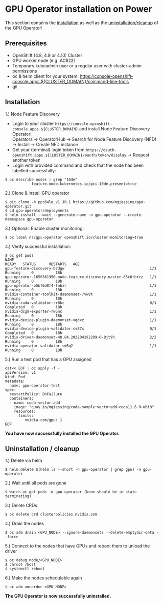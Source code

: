 # GPU Operator installation on Power

This section contains the [installation](#installation) as well as the [uninstallation/cleanup](#uninstallation--cleanup) of the GPU Operator!

## Prerequisites

- OpenShift (4.8, 4.9 or 4.10) Cluster
- GPU worker node (e.g. AC922)
- Temporary kubeadmin user or a regular user with cluster-admin permissions
- oc & helm client for your system: https://console-openshift-console.apps.${CLUSTER_DOMAIN}/command-line-tools
- git

## Installation

1.) Node Feature Discovery
- Login to your cluster `https://console-openshift-console.apps.${CLUSTER_DOMAIN}` and install Node Feature Discovery Operator:<br>
Operators -> OperatorHub -> Search for Node Feature Discovery (NFD) -> Install -> Create NFD instance 
- Get your (terminal) login token from `https://oauth-openshift.apps.${CLUSTER_DOMAIN}/oauth/token/display` -> Request another token
- Login with provided command and check that the node has been labelled successfully:

```
$ oc describe nodes | grep "10de"
            feature.node.kubernetes.io/pci-10de.present=true
```

2.) Clone & install GPU operator

```
$ git clone -b ppc64le_v1.10.1 https://github.com/mgiessing/gpu-operator.git
$ cd gpu-operator/deployments
$ helm install --wait --generate-name -n gpu-operator --create-namespace gpu-operator
```

3.) Optional: Enable cluster monitoring:

```
$ oc label ns/gpu-operator openshift.io/cluster-monitoring=true
```

4.) Verify successful installation:

```
$ oc get pods
NAME                                                              READY   STATUS      RESTARTS   AGE
gpu-feature-discovery-b7dgw                                       1/1     Running     0          18h
gpu-operator-1650561950-node-feature-discovery-master-85c8rbrcz   1/1     Running     0          18h
gpu-operator-b5bf6d8f4-fnhzr                                      1/1     Running     0          18h
nvidia-container-toolkit-daemonset-7vw8t                          1/1     Running     0          18h
nvidia-cuda-validator-rr8kc                                       0/1     Completed   0          18h
nvidia-dcgm-exporter-rw5nc                                        1/1     Running     0          18h
nvidia-device-plugin-daemonset-vgdxz                              1/1     Running     0          18h
nvidia-device-plugin-validator-cv87s                              0/1     Completed   0          18h
nvidia-driver-daemonset-48.84.202204192209-0-8jt9h                2/2     Running     0          18h
nvidia-operator-validator-sm5q2                                   1/1     Running     0          18h
```

5.) Run a test pod that has a GPU assigned

```
cat<< EOF | oc apply -f -
apiVersion: v1
kind: Pod
metadata:
  name: gpu-operator-test
spec:
  restartPolicy: OnFailure
  containers:
  - name: cuda-vector-add
    image: "quay.io/mgiessing/cuda-sample:vectoradd-cuda11.6.0-ubi8"
    resources:
      limits:
         nvidia.com/gpu: 1
EOF
```

**You have now successfully installed the GPU Operator.**

## Uninstallation / cleanup

1.) Delete via helm

```
$ helm delete $(helm ls --short -n gpu-operator | grep gpu) -n gpu-operator
```

2.) Wait until all pods are gone

```
$ watch oc get pods -n gpu-operator (None should be in state terminating)
```

3.) Delete CRDs

```
$ oc delete crd clusterpolicies.nvidia.com
```

4.) Drain the nodes

```
$ oc adm drain <GPU_NODE> --ignore-daemonsets --delete-emptydir-data --force
```

5.) Connect to the nodes that have GPUs and reboot them to unload the driver

```
$ oc debug node/<GPU_NODE>
$ chroot /host
$ systemctl reboot
```

6.) Make the nodes schedulable again

```
$ oc adm uncordon <GPU_NODE>
```

**The GPU Operator is now successfully uninstalled.**
